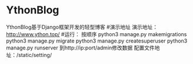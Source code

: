 # YthonBlog
YthonBlog基于Django框架开发的轻型博客
#演示地址
演示地址：http://www.ython.top/
#运行：
按顺序
python3 manage.py makemigrations
python3 manage.py migrate
python3 manage.py createsuperuser 
python3 manage.py runserver
到http://ip:port/admin修改数据
配置文件地址：/static/setting/
